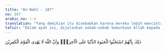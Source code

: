 ```yaml
---
title: "An-Nahl - 107"
no: 107
arabic_no: ١٠٧
translation: "Yang demikian itu disebabkan karena mereka lebih mencintai kehidupan di dunia daripada akhirat, dan Allah tidak memberi petunjuk kepada kaum yang kafir."
tafsir: "Dalam ayat ini, dijelaskan sebab-sebab kemurkaan Allah kepada mereka yang benar-benar kembali kepada kekafiran, sesudah beriman. Mereka dianggap lebih mengutamakan kehidupan dunia daripada kehidupan akhirat dengan segala kenikmatan yang dijanjikan Allah bagi orang-orang yang benar-benar beriman dan sudah teruji keimanannya dengan berbagai cobaan dan fitnah di dunia. Allah tidak akan memberikan hidayah-Nya bagi orang yang murtad, bukan karena terpaksa. Di akhirat mereka mendapatkan siksaan yang pedih. \n\nAllah tidak akan memberi taufik kepada orang yang ingkar kepada ayat-ayatnya, dan orang yang telah sengaja menghilangkan kesediaan jiwanya untuk menerima kebaikan lalu menukarkannya dengan dosa dan kejahatan."
---
```


ذٰلِكَ بِاَنَّهُمُ اسْتَحَبُّوا الْحَيٰوةَ الدُّنْيَا عَلَى الْاٰخِرَةِۙ وَاَنَّ اللّٰهَ لَا يَهْدِى الْقَوْمَ الْكٰفِرِيْنَ 
